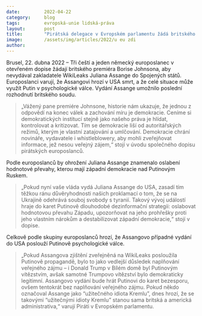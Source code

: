 ```yaml
---
date:         2022-04-22
category:     blog
tags:         evropská-unie lidská-práva
layout:       post
title:        "Pirátská delegace v Evropském parlamentu žádá britského premiéra, aby nevydával Juliana Assange do USA"
image:        /assets/img/articles/2022/u eu zdi
author:       
---
```


Brusel, 22. dubna 2022 – Tři čeští a jeden německý europoslanec v otevřeném dopise žádají britského premiéra Borise Johnsona, aby nevydával zakladatele WikiLeaks Juliana Assange do Spojených států. Europoslanci varují, že Assangovi hrozí v USA smrt, a že celé situace může využít Putin v psychologické válce. Vydání Assange umožnilo poslední rozhodnutí britského soudu.

> „Vážený pane premiére Johnsone, historie nám ukazuje, že jednou z odpovědí na konec válek a zachování míru je demokracie. Ceníme si demokratických institucí stejně jako našeho práva je hlídat, kontrolovat a kritizovat. Tím se demokracie liší od autoritářských režimů, kterým je vlastní zatajování a umlčování. Demokracie chrání novináře, vydavatele i whistleblowery, aby mohli zveřejňovat informace, jež nesou veřejný zájem,“ stojí v úvodu společného dopisu pirátských europoslanců.

Podle europoslanců by ohrožení Juliana Assange znamenalo oslabení hodnotové převahy, kterou mají západní demokracie nad Putinovým Ruskem.

> „Pokud nyní vaše vláda vydá Juliana Assange do USA, zasadí tím těžkou ránu důvěryhodnosti našich proklamací o tom, že se na Ukrajině odehrává souboj svobody s tyranií. Takový vývoj událostí hraje do karet Putinově dlouhodobé dezinformační strategii: oslabovat hodnotovou převahu Západu, upozorňovat na jeho prohřešky proti jeho vlastním nárokům a destabilizovat západní demokracie,“ stojí v dopise.

Celkově podle skupiny europoslanců hrozí, že Assangovo případné vydání do USA poslouží Putinově psychologické válce. 

> „Pokud Assangova zjištění zveřejněná na WikiLeaks posloužila Putinově propagandě, bylo to jako vedlejší důsledek naplňování veřejného zájmu – i Donald Trump v Bílém domě byl Putinovým vítězstvím, avšak samotné Trumpovo vítězství bylo demokraticky legitimní. Assangovo vydání bude hrát Putinovi do karet bezesporu, ovšem tentokrát bez naplňování veřejného zájmu. Pokud někdo označoval Assange jako “užitečného idiota Kremlu”, dnes hrozí, že se takovými “užitečnými idioty Kremlu” stanou sama britská a americká administrativa,“ varují Piráti v Evropském parlamentu.

